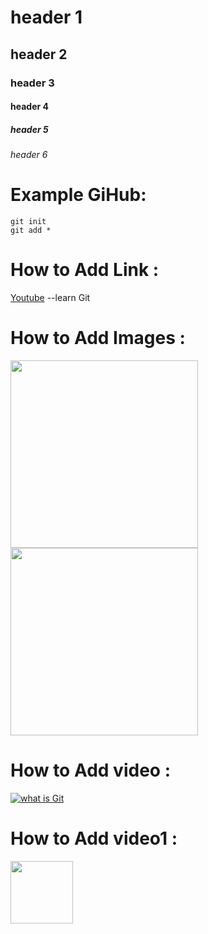 # header 1
## header 2
### header 3
#### header 4
##### header 5
###### header 6


# Example GiHub:

```
git init
git add *

```


# How to Add Link :
[Youtube](https://youtu.be/evz1LqEomTE?list=PLXsBti0EwQ6yLQldACw0V5fIpgsyPg539) --learn Git


# How to Add Images :
<div>
<img src="https://github.com/user-attachments/assets/f225f19b-a6d3-410a-8ffc-992199a89863" width="300" height="300">
  <br>
  <img src="https://github.com/user-attachments/assets/51a7de12-4583-436e-a4fb-0abaffec955a" width="300" height="300">
</div>


# How to Add video :
  [![what is Git](https://github.com/user-attachments/assets/51a7de12-4583-436e-a4fb-0abaffec955a)](https://youtu.be/evz1LqEomTE?list=PLXsBti0EwQ6yLQldACw0V5fIpgsyPg539)


# How to Add video1 :
  [<img src="https://github.com/user-attachments/assets/f225f19b-a6d3-410a-8ffc-992199a89863" width="100" height="100">](https://youtu.be/evz1LqEomTE?list=PLXsBti0EwQ6yLQldACw0V5fIpgsyPg539)





